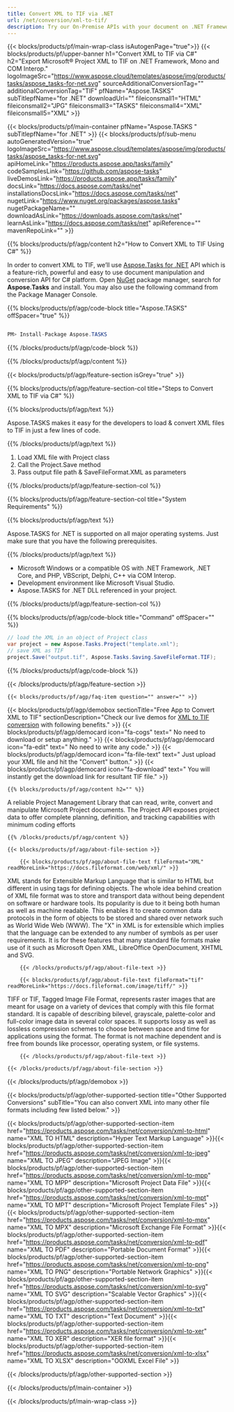 ```yaml
---
title: Convert XML to TIF via .NET 
url: /net/conversion/xml-to-tif/ 
description: Try our On-Premise APIs with your document on .NET Framework, .NET Core, and PHP, VBScript, Delphi, C++ via COM Interop.
---
```


{{< blocks/products/pf/main-wrap-class isAutogenPage="true">}}
{{< blocks/products/pf/upper-banner h1="Convert XML to TIF via C#" h2="Export Microsoft® Project XML to TIF on .NET Framework, Mono and COM Interop." logoImageSrc="https://www.aspose.cloud/templates/aspose/img/products/tasks/aspose_tasks-for-net.svg" sourceAdditionalConversionTag="" additionalConversionTag="TIF" pfName="Aspose.TASKS" subTitlepfName="for .NET" downloadUrl="" fileiconsmall1="HTML" fileiconsmall2="JPG" fileiconsmall3="TASKS" fileiconsmall4="XML" fileiconsmall5="XML" >}}

{{< blocks/products/pf/main-container pfName="Aspose.TASKS " subTitlepfName="for .NET" >}}
{{< blocks/products/pf/sub-menu autoGeneratedVersion="true" logoImageSrc="https://www.aspose.cloud/templates/aspose/img/products/tasks/aspose_tasks-for-net.svg" apiHomeLink="https://products.aspose.app/tasks/family" codeSamplesLink="https://github.com/aspose-tasks" liveDemosLink="https://products.aspose.app/tasks/family" docsLink="https://docs.aspose.com/tasks/net" installationsDocsLink="https://docs.aspose.com/tasks/net" nugetLink="https://www.nuget.org/packages/aspose.tasks" nugetPackageName="" downloadAsLink="https://downloads.aspose.com/tasks/net" learnAsLink="https://docs.aspose.com/tasks/net" apiReference="" mavenRepoLink="" >}}

{{% blocks/products/pf/agp/content h2="How to Convert XML to TIF Using C#" %}}

In order to convert XML to TIF, we’ll use <a href="https://products.aspose.com/tasks/net">Aspose.Tasks for .NET</a> API which is a feature-rich, powerful and easy to use document manipulation and conversion API for C# platform. Open <a href="https://www.nuget.org/packages/aspose.tasks">NuGet</a> package manager, search for <b>Aspose.Tasks</b> and install. You may also use the following command from the Package Manager Console.

{{% blocks/products/pf/agp/code-block title="Aspose.TASKS" offSpacer="true" %}}

```cs

PM> Install-Package Aspose.TASKS

```

{{% /blocks/products/pf/agp/code-block %}}

{{% /blocks/products/pf/agp/content %}}

{{< blocks/products/pf/agp/feature-section isGrey="true" >}}

{{% blocks/products/pf/agp/feature-section-col title="Steps to Convert XML to TIF via C#" %}}

{{% blocks/products/pf/agp/text %}}

 Aspose.TASKS makes it easy for the developers to load & convert XML files to TIF in just a few lines of code.

{{% /blocks/products/pf/agp/text %}}

1. Load XML file with Project class
1. Call the Project.Save method
1. Pass output file path & SaveFileFormat.XML as parameters


{{% /blocks/products/pf/agp/feature-section-col %}}

{{% blocks/products/pf/agp/feature-section-col title="System Requirements" %}}

{{% blocks/products/pf/agp/text %}}

 Aspose.TASKS for .NET is supported on all major operating systems. Just make sure that you have the following prerequisites.

{{% /blocks/products/pf/agp/text %}}

-  Microsoft Windows or a compatible OS with .NET Framework, .NET Core, and PHP, VBScript, Delphi, C++ via COM Interop.
-  Development environment like Microsoft Visual Studio.
-  Aspose.TASKS for .NET DLL referenced in your project.

{{% /blocks/products/pf/agp/feature-section-col %}}

{{% blocks/products/pf/agp/code-block title="Command" offSpacer="" %}}

```cs
// load the XML in an object of Project class
var project = new Aspose.Tasks.Project("template.xml");
// save XML as TIF 
project.Save("output.tif", Aspose.Tasks.Saving.SaveFileFormat.TIF); 

```

{{% /blocks/products/pf/agp/code-block %}}

{{< /blocks/products/pf/agp/feature-section >}}

    {{< blocks/products/pf/agp/faq-item question="" answer="" >}}
 

<!-- aboutfile Starts -->

{{< blocks/products/pf/agp/demobox sectionTitle="Free App to Convert XML to TIF" sectionDescription="Check our live demos for [XML to TIF conversion](https://products.aspose.app/tasks/conversion/xml-to-tif) with following benefits." >}}
        {{< blocks/products/pf/agp/democard icon="fa-cogs" text=" No need to download or setup anything." >}}
        {{< blocks/products/pf/agp/democard icon="fa-edit" text=" No need to write any code." >}}
        {{< blocks/products/pf/agp/democard icon="fa-file-text" text=" Just upload your XML file and hit the \"Convert\" button." >}}
        {{< blocks/products/pf/agp/democard icon="fa-download" text=" You will instantly get the download link for resultant TIF file." >}}

    {{% blocks/products/pf/agp/content h2="" %}}

A reliable Project Management Library that can read, write, convert and manipulate Microsoft Project documents. The Project API exposes project data to offer complete planning, definition, and tracking capabilities with minimum coding efforts



    {{% /blocks/products/pf/agp/content %}}

    {{< blocks/products/pf/agp/about-file-section >}}

        {{< blocks/products/pf/agp/about-file-text fileFormat="XML" readMoreLink="https://docs.fileformat.com/web/xml/" >}}
XML stands for Extensible Markup Language that is similar to HTML but different in using tags for defining objects. The whole idea behind creation of XML file format was to store and transport data without being dependent on software or hardware tools. Its popularity is due to it being both human as well as machine readable. This enables it to create common data protocols in the form of objects to be stored and shared over network such as World Wide Web (WWW). The "X" in XML is for extensible which implies that the language can be extended to any number of symbols as per user requirements. It is for these features that many standard file formats make use of it such as Microsoft Open XML, LibreOffice OpenDocument, XHTML and SVG.

        {{< /blocks/products/pf/agp/about-file-text >}}

        {{< blocks/products/pf/agp/about-file-text fileFormat="tif" readMoreLink="https://docs.fileformat.com/image/tiff/" >}}
TIFF or TIF, Tagged Image File Format, represents raster images that are meant for usage on a variety of devices that comply with this file format standard. It is capable of describing bilevel, grayscale, palette-color and full-color image data in several color spaces. It supports lossy as well as lossless compression schemes to choose between space and time for applications using the format. The format is not machine dependent and is free from bounds like processor, operating system, or file systems.

        {{< /blocks/products/pf/agp/about-file-text >}}

    {{< /blocks/products/pf/agp/about-file-section >}}

{{< /blocks/products/pf/agp/demobox >}}

<!-- aboutfile Ends -->

{{< blocks/products/pf/agp/other-supported-section title="Other Supported Conversions" subTitle="You can also convert XML into many other file formats including few listed below." >}}

{{< blocks/products/pf/agp/other-supported-section-item href="https://products.aspose.com/tasks/net/conversion/xml-to-html" name="XML TO HTML" description="Hyper Text Markup Language" >}}{{< blocks/products/pf/agp/other-supported-section-item href="https://products.aspose.com/tasks/net/conversion/xml-to-jpeg" name="XML TO JPEG" description="JPEG Image" >}}{{< blocks/products/pf/agp/other-supported-section-item href="https://products.aspose.com/tasks/net/conversion/xml-to-mpp" name="XML TO MPP" description="Microsoft Project Data File" >}}{{< blocks/products/pf/agp/other-supported-section-item href="https://products.aspose.com/tasks/net/conversion/xml-to-mpt" name="XML TO MPT" description="Microsoft Project Template Files" >}}{{< blocks/products/pf/agp/other-supported-section-item href="https://products.aspose.com/tasks/net/conversion/xml-to-mpx" name="XML TO MPX" description="Microsoft Exchange File Format" >}}{{< blocks/products/pf/agp/other-supported-section-item href="https://products.aspose.com/tasks/net/conversion/xml-to-pdf" name="XML TO PDF" description="Portable Document Format" >}}{{< blocks/products/pf/agp/other-supported-section-item href="https://products.aspose.com/tasks/net/conversion/xml-to-png" name="XML TO PNG" description="Portable Network Graphics" >}}{{< blocks/products/pf/agp/other-supported-section-item href="https://products.aspose.com/tasks/net/conversion/xml-to-svg" name="XML TO SVG" description="Scalable Vector Graphics" >}}{{< blocks/products/pf/agp/other-supported-section-item href="https://products.aspose.com/tasks/net/conversion/xml-to-txt" name="XML TO TXT" description="Text Document" >}}{{< blocks/products/pf/agp/other-supported-section-item href="https://products.aspose.com/tasks/net/conversion/xml-to-xer" name="XML TO XER" description="XER file format" >}}{{< blocks/products/pf/agp/other-supported-section-item href="https://products.aspose.com/tasks/net/conversion/xml-to-xlsx" name="XML TO XLSX" description="OOXML Excel File" >}}

{{< /blocks/products/pf/agp/other-supported-section >}}

{{< /blocks/products/pf/main-container >}}
    
{{< /blocks/products/pf/main-wrap-class >}}